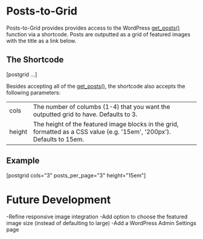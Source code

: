 # Posts-to-Grid
Posts-to-Grid provides provides access to the WordPress [get_posts()](https://developer.wordpress.org/reference/functions/get_posts/) function via a shortcode. Posts are outputted as a grid of featured images with the title as a link below.

## The Shortcode
[postgrid ...]

Besides accepting all of the [get_posts()](https://developer.wordpress.org/reference/functions/get_posts/), the shortcode also accepts the following parameters:

<table>
    <tr>
        <td>cols</td>
        <td>The number of columbs (1-4) that you want the outputted grid to have. Defaults to 3.</td>
    </tr>    
    <tr>
        <td>height</td>
        <td>The height of the featured image blocks in the grid, formatted as a CSS value (e.g. '15em', '200px'). Defaults to 15em.</td>
    </tr>
</table>

## Example

[postgrid cols="3" posts_per_page="3" height="15em"]


# Future Development
-Refine responsive image integration
-Add option to choose the featured image size (instead of defaulting to large)
-Add a WordPress Admin Settings page
